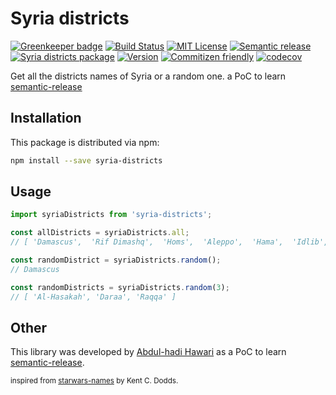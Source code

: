 # Syria districts

[![Greenkeeper badge](https://badges.greenkeeper.io/hadabo/syria-districts.svg)](https://greenkeeper.io/)
[![Build Status][build-badge]][build]
[![MIT License][license-badge]][LICENSE]
[![Semantic release][semantic-release]][semantic]
[![Syria districts package][npm-dm]][syria-districts]
[![Version][npm-v-badge]][syria-districts]
[![Commitizen friendly][commitizen-badge]][commitizen]
[![codecov][codecov-badge]][codecov]



Get all the districts names of Syria or a random one. a PoC to learn [semantic-release](https://www.npmjs.com/package/semantic-release)

## Installation

This package is distributed via npm:

```bash
npm install --save syria-districts
```

## Usage
```javascript
import syriaDistricts from 'syria-districts';

const allDistricts = syriaDistricts.all;
// [ 'Damascus',  'Rif Dimashq',  'Homs',  'Aleppo',  'Hama',  'Idlib',  'Raqqa',  'Al-Hasakah',  'Daraa',  'Tartus',  'Deir ez-Zor',  'Quneitra',  'Al-Suwayda',  'Latakia' ]

const randomDistrict = syriaDistricts.random();
// Damascus

const randomDistricts = syriaDistricts.random(3);
// [ 'Al-Hasakah', 'Daraa', 'Raqqa' ]
```

## Other
This library was developed by [Abdul-hadi Hawari](https://twitter.com/@hadabo) as a PoC to learn [semantic-release](https://www.npmjs.com/package/semantic-release). 



<sub>inspired from [starwars-names](https://www.npmjs.com/package/starwars-names) by Kent C. Dodds.</sub>

[build-badge]: https://img.shields.io/travis/hadabo/syria-districts.svg?style=flat-square
[build]: https://travis-ci.org/hadabo/syria-districts
[license-badge]: https://img.shields.io/badge/license-MIT-blue.svg?style=flat-square
[license]: https://github.com/hadabo/syria-districts/blob/master/LICENSE
[semantic-release]: https://img.shields.io/badge/%20%20%F0%9F%93%A6%F0%9F%9A%80-semantic--release-e10079.svg?style=flat-square
[semantic]: https://www.npmjs.com/package/semantic-release
[npm-dm]: https://img.shields.io/npm/dm/syria-districts.svg?style=flat-square
[syria-districts]: https://www.npmjs.com/package/syria-districts
[commitizen-badge]:https://img.shields.io/badge/commitizen-friendly-brightgreen.svg?style=flat-square
[commitizen]: http://commitizen.github.io/cz-cli/
[codecov-badge]: https://img.shields.io/codecov/c/github/hadabo/syria-districts/master.svg?style=flat-square
[codecov]: https://codecov.io/gh/hadabo/syria-districts
[npm-v-badge]: https://img.shields.io/npm/v/syria-districts.svg?style=flat-square